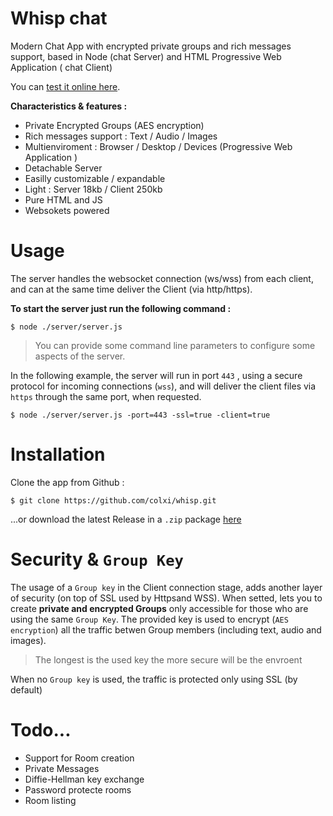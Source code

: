 # Whisp chat
Modern Chat App with encrypted private groups and rich messages support, based in Node (chat Server) and HTML Progressive Web Application ( chat Client)

You can [test it online here](https://whisp.colxi.info).

**Characteristics & features :**
- Private Encrypted Groups (AES encryption)
- Rich messages support : Text / Audio / Images
- Multienviroment : Browser / Desktop / Devices (Progressive Web Application )
- Detachable Server
- Easilly customizable / expandable 
- Light : Server 18kb / Client 250kb
- Pure HTML and JS
- Websokets powered

# Usage

The server handles the websocket connection (ws/wss) from each client, and can at the same time deliver the Client (via http/https).

**To start the server just run the following command :**
```
$ node ./server/server.js 
```
> You can provide some command line parameters to configure some aspects of the server. 

In the following example, the server will run in port `443` , using a secure protocol for incoming connections (`wss`), and will deliver the client files via `https` through the same port, when requested.

```
$ node ./server/server.js -port=443 -ssl=true -client=true
```

# Installation
Clone the app from Github :
```
$ git clone https://github.com/colxi/whisp.git
```
...or download the latest Release in a `.zip` package [here](https://github.com/colxi/whisp/releases/latest)

# Security & `Group Key`

The usage of a `Group key` in the Client connection stage, adds another layer of security (on top of SSL used by Httpsand WSS). When setted, lets you to create **private and encrypted Groups** only accessible for those who are using the same `Group Key`. The provided key is used to encrypt (`AES encryption`) all the traffic betwen Group members (including text, audio and images).
> The longest is the used key the more secure will be the envroent

When no `Group key` is used, the traffic is protected only using SSL  (by default)

# Todo...
- Support for Room creation
- Private Messages
- Diffie-Hellman key exchange
- Password protecte rooms
- Room listing